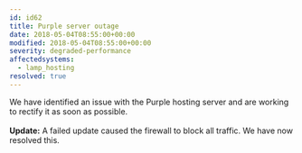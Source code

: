 ```yaml
---
id: id62
title: Purple server outage
date: 2018-05-04T08:55:00+00:00
modified: 2018-05-04T08:55:00+00:00
severity: degraded-performance
affectedsystems:
  - lamp_hosting
resolved: true
---
```


We have identified an issue with the Purple hosting server and are working to rectify it as soon as possible.<br /><br />**Update:** A failed update caused the firewall to block all traffic. We have now resolved this.

